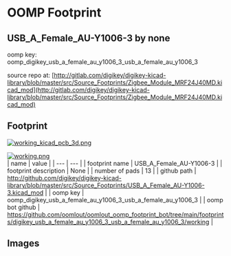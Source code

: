 # OOMP Footprint  
## USB_A_Female_AU-Y1006-3  by none  
  
oomp key: oomp_digikey_usb_a_female_au_y1006_3_usb_a_female_au_y1006_3  
  
source repo at: [http://gitlab.com/digikey/digikey-kicad-library/blob/master/src/Source_Footprints/Zigbee_Module_MRF24J40MD.kicad_mod](http://gitlab.com/digikey/digikey-kicad-library/blob/master/src/Source_Footprints/Zigbee_Module_MRF24J40MD.kicad_mod)  
## Footprint  
  
[![working_kicad_pcb_3d.png](working_kicad_pcb_3d_600.png)](working_kicad_pcb_3d.png)  
  
[![working.png](working_600.png)](working.png)  
| name | value | 
| --- | --- | 
| footprint name | USB_A_Female_AU-Y1006-3 | 
| footprint description | None | 
| number of pads | 13 | 
| github path | http://github.com/digikey/digikey-kicad-library/blob/master/src/Source_Footprints/USB_A_Female_AU-Y1006-3.kicad_mod | 
| oomp key | oomp_digikey_usb_a_female_au_y1006_3_usb_a_female_au_y1006_3 | 
| oomp bot github | https://github.com/oomlout/oomlout_oomp_footprint_bot/tree/main/footprints/digikey_usb_a_female_au_y1006_3_usb_a_female_au_y1006_3/working | 
## Images  
